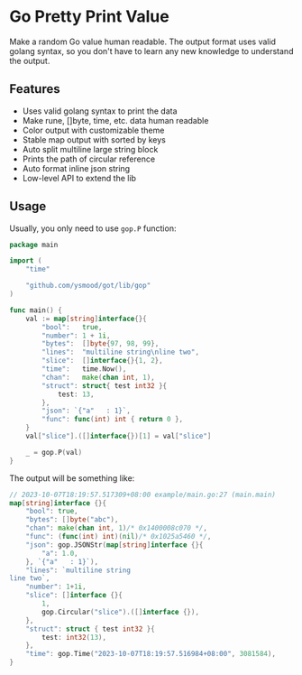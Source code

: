 # Go Pretty Print Value

Make a random Go value human readable. The output format uses valid golang syntax, so you don't have to learn any new knowledge to understand the output.

## Features

- Uses valid golang syntax to print the data
- Make rune, []byte, time, etc. data human readable
- Color output with customizable theme
- Stable map output with sorted by keys
- Auto split multiline large string block
- Prints the path of circular reference
- Auto format inline json string
- Low-level API to extend the lib

## Usage

Usually, you only need to use `gop.P` function:

```go
package main

import (
    "time"

    "github.com/ysmood/got/lib/gop"
)

func main() {
    val := map[string]interface{}{
        "bool":   true,
        "number": 1 + 1i,
        "bytes":  []byte{97, 98, 99},
        "lines":  "multiline string\nline two",
        "slice":  []interface{}{1, 2},
        "time":   time.Now(),
        "chan":   make(chan int, 1),
        "struct": struct{ test int32 }{
            test: 13,
        },
        "json": `{"a"   : 1}`,
        "func": func(int) int { return 0 },
    }
    val["slice"].([]interface{})[1] = val["slice"]

    _ = gop.P(val)
}
```

The output will be something like:

```go
// 2023-10-07T18:19:57.517309+08:00 example/main.go:27 (main.main)
map[string]interface {}{
    "bool": true,
    "bytes": []byte("abc"),
    "chan": make(chan int, 1)/* 0x1400008c070 */,
    "func": (func(int) int)(nil)/* 0x1025a5460 */,
    "json": gop.JSONStr(map[string]interface {}{
        "a": 1.0,
    }, `{"a"   : 1}`),
    "lines": `multiline string
line two`,
    "number": 1+1i,
    "slice": []interface {}{
        1,
        gop.Circular("slice").([]interface {}),
    },
    "struct": struct { test int32 }{
        test: int32(13),
    },
    "time": gop.Time("2023-10-07T18:19:57.516984+08:00", 3081584),
}
```
